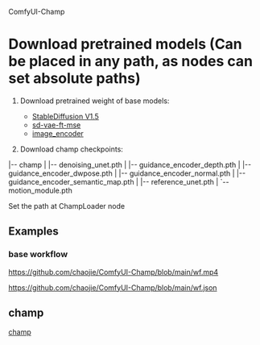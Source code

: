 ComfyUI-Champ

# Download pretrained models (Can be placed in any path, as nodes can set absolute paths)

1. Download pretrained weight of base models: 
    - [StableDiffusion V1.5](https://huggingface.co/runwayml/stable-diffusion-v1-5)
    - [sd-vae-ft-mse](https://huggingface.co/stabilityai/sd-vae-ft-mse)
    - [image_encoder](https://huggingface.co/lambdalabs/sd-image-variations-diffusers/tree/main/image_encoder)

2. Download champ checkpoints:

|-- champ
|   |-- denoising_unet.pth
|   |-- guidance_encoder_depth.pth
|   |-- guidance_encoder_dwpose.pth
|   |-- guidance_encoder_normal.pth
|   |-- guidance_encoder_semantic_map.pth
|   |-- reference_unet.pth
|   `-- motion_module.pth

Set the path at ChampLoader node

## Examples

### base workflow

https://github.com/chaojie/ComfyUI-Champ/blob/main/wf.mp4

https://github.com/chaojie/ComfyUI-Champ/blob/main/wf.json

## champ

[champ](https://github.com/fudan-generative-vision/champ)
